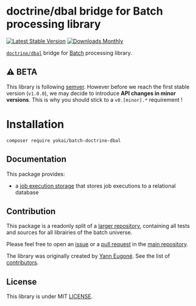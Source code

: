 # doctrine/dbal bridge for Batch processing library

[![Latest Stable Version](https://img.shields.io/packagist/v/yokai/batch-doctrine-dbal?style=flat-square)](https://packagist.org/packages/yokai/batch-doctrine-dbal)
[![Downloads Monthly](https://img.shields.io/packagist/dm/yokai/batch-doctrine-dbal?style=flat-square)](https://packagist.org/packages/yokai/batch-doctrine-dbal)

[`doctrine/dbal`](https://github.com/doctrine/dbal) bridge for [Batch](https://github.com/yokai-php/batch) processing library.


## :warning: BETA

This library is following [semver](https://semver.org/).
However before we reach the first stable version (`v1.0.0`), we may decide to introduce **API changes in minor versions**.
This is why you should stick to a `v0.[minor].*` requirement !


# Installation

```
composer require yokai/batch-doctrine-dbal
```


## Documentation

This package provides:

- a [job execution storage](docs/job-execution-storage.md) that stores job executions to a relational database


## Contribution

This package is a readonly split of a [larger repository](https://github.com/yokai-php/batch-src),
containing all tests and sources for all librairies of the batch universe.

Please feel free to open an [issue](https://github.com/yokai-php/batch-src/issues)
or a [pull request](https://github.com/yokai-php/batch-src/pulls)
in the [main repository](https://github.com/yokai-php/batch-src).

The library was originally created by [Yann Eugoné](https://github.com/yann-eugone).
See the list of [contributors](https://github.com/yokai-php/batch-src/contributors).


## License

This library is under MIT [LICENSE](LICENSE).

